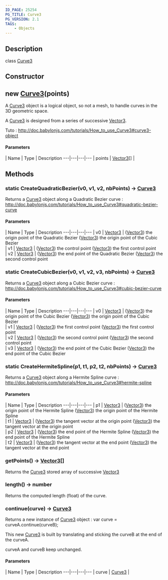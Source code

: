 ```yaml
---
ID_PAGE: 25254
PG_TITLE: Curve3
PG_VERSION: 2.1
TAGS:
    - Objects
---
```

## Description

class [Curve3](/classes/2.5/Curve3)



## Constructor

## new [Curve3](/classes/2.5/Curve3)(points)

A [Curve3](/classes/2.5/Curve3) object is a logical object, so not a mesh, to handle curves in the 3D geometric space.

A [Curve3](/classes/2.5/Curve3) is designed from a series of successive [Vector3](/classes/2.5/Vector3).

Tuto : http://doc.babylonjs.com/tutorials/How_to_use_Curve3#curve3-object

#### Parameters
 | Name | Type | Description
---|---|---|---
 | points | [Vector3](/classes/2.5/Vector3)[] |     

## Methods

### static CreateQuadraticBezier(v0, v1, v2, nbPoints) &rarr; [Curve3](/classes/2.5/Curve3)

Returns a [Curve3](/classes/2.5/Curve3) object along a Quadratic Bezier curve : http://doc.babylonjs.com/tutorials/How_to_use_Curve3#quadratic-bezier-curve

#### Parameters
 | Name | Type | Description
---|---|---|---
 | v0 | [Vector3](/classes/2.5/Vector3) |  ([Vector3](/classes/2.5/Vector3)) the origin point of the Quadratic Bezier  ([Vector3](/classes/2.5/Vector3)) the origin point of the Cubic Bezier   
 | v1 | [Vector3](/classes/2.5/Vector3) |  ([Vector3](/classes/2.5/Vector3)) the control point  ([Vector3](/classes/2.5/Vector3)) the first control point   
 | v2 | [Vector3](/classes/2.5/Vector3) |  ([Vector3](/classes/2.5/Vector3)) the end point of the Quadratic Bezier  ([Vector3](/classes/2.5/Vector3)) the second control point   
### static CreateCubicBezier(v0, v1, v2, v3, nbPoints) &rarr; [Curve3](/classes/2.5/Curve3)

Returns a [Curve3](/classes/2.5/Curve3) object along a Cubic Bezier curve : http://doc.babylonjs.com/tutorials/How_to_use_Curve3#cubic-bezier-curve

#### Parameters
 | Name | Type | Description
---|---|---|---
 | v0 | [Vector3](/classes/2.5/Vector3) |  ([Vector3](/classes/2.5/Vector3)) the origin point of the Cubic Bezier  ([Vector3](/classes/2.5/Vector3)) the origin point of the Cubic Bezier   
 | v1 | [Vector3](/classes/2.5/Vector3) |  ([Vector3](/classes/2.5/Vector3)) the first control point  ([Vector3](/classes/2.5/Vector3)) the first control point   
 | v2 | [Vector3](/classes/2.5/Vector3) |  ([Vector3](/classes/2.5/Vector3)) the second control point  ([Vector3](/classes/2.5/Vector3)) the second control point   
 | v3 | [Vector3](/classes/2.5/Vector3) |  ([Vector3](/classes/2.5/Vector3)) the end point of the Cubic Bezier  ([Vector3](/classes/2.5/Vector3)) the end point of the Cubic Bezier   
### static CreateHermiteSpline(p1, t1, p2, t2, nbPoints) &rarr; [Curve3](/classes/2.5/Curve3)

Returns a [Curve3](/classes/2.5/Curve3) object along a Hermite Spline curve : http://doc.babylonjs.com/tutorials/How_to_use_Curve3#hermite-spline

#### Parameters
 | Name | Type | Description
---|---|---|---
 | p1 | [Vector3](/classes/2.5/Vector3) |  ([Vector3](/classes/2.5/Vector3)) the origin point of the Hermite Spline  ([Vector3](/classes/2.5/Vector3)) the origin point of the Hermite Spline   
 | t1 | [Vector3](/classes/2.5/Vector3) |  ([Vector3](/classes/2.5/Vector3)) the tangent vector at the origin point  ([Vector3](/classes/2.5/Vector3)) the tangent vector at the origin point   
 | p2 | [Vector3](/classes/2.5/Vector3) |  ([Vector3](/classes/2.5/Vector3)) the end point of the Hermite Spline  ([Vector3](/classes/2.5/Vector3)) the end point of the Hermite Spline   
 | t2 | [Vector3](/classes/2.5/Vector3) |  ([Vector3](/classes/2.5/Vector3)) the tangent vector at the end point  ([Vector3](/classes/2.5/Vector3)) the tangent vector at the end point   
### getPoints() &rarr; [Vector3](/classes/2.5/Vector3)[]

Returns the [Curve3](/classes/2.5/Curve3) stored array of successive [Vector3](/classes/2.5/Vector3)
### length() &rarr; number

Returns the computed length (float) of the curve.
### continue(curve) &rarr; [Curve3](/classes/2.5/Curve3)

Returns a new instance of [Curve3](/classes/2.5/Curve3) object : var curve = curveA.continue(curveB);

This new [Curve3](/classes/2.5/Curve3) is built by translating and sticking the curveB at the end of the curveA.

curveA and curveB keep unchanged.

#### Parameters
 | Name | Type | Description
---|---|---|---
 | curve | [Curve3](/classes/2.5/Curve3) |     

